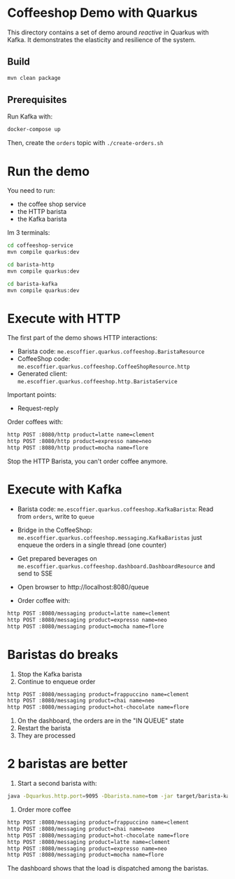 # Coffeeshop Demo with Quarkus

This directory contains a set of demo around _reactive_ in Quarkus with Kafka.
It demonstrates the elasticity and resilience of the system.

## Build

```bash
mvn clean package
```

## Prerequisites

Run Kafka with:

```bash
docker-compose up
```

Then, create the `orders` topic with `./create-orders.sh`

# Run the demo

You need to run:

* the coffee shop service
* the HTTP barista
* the Kafka barista

Im 3 terminals: 

```bash
cd coffeeshop-service
mvn compile quarkus:dev
```

```bash
cd barista-http
mvn compile quarkus:dev
```

```bash
cd barista-kafka
mvn compile quarkus:dev
```

# Execute with HTTP

The first part of the demo shows HTTP interactions:

* Barista code: `me.escoffier.quarkus.coffeeshop.BaristaResource`
* CoffeeShop code: `me.escoffier.quarkus.coffeeshop.CoffeeShopResource.http`
* Generated client: `me.escoffier.quarkus.coffeeshop.http.BaristaService`

Important points:
* Request-reply

Order coffees with:

```bash
http POST :8080/http product=latte name=clement
http POST :8080/http product=expresso name=neo
http POST :8080/http product=mocha name=flore
```

Stop the HTTP Barista, you can't order coffee anymore.

# Execute with Kafka

* Barista code: `me.escoffier.quarkus.coffeeshop.KafkaBarista`: Read from `orders`, write to `queue`
* Bridge in the CoffeeShop: `me.escoffier.quarkus.coffeeshop.messaging.KafkaBaristas` just enqueue the orders in a single thread (one counter)
* Get prepared beverages on `me.escoffier.quarkus.coffeeshop.dashboard.DashboardResource` and send to SSE

* Open browser to http://localhost:8080/queue
* Order coffee with:

```bash
http POST :8080/messaging product=latte name=clement
http POST :8080/messaging product=expresso name=neo
http POST :8080/messaging product=mocha name=flore
```

# Baristas do breaks

1. Stop the Kafka barista
1. Continue to enqueue order
```bash
http POST :8080/messaging product=frappuccino name=clement
http POST :8080/messaging product=chai name=neo
http POST :8080/messaging product=hot-chocolate name=flore
```
1. On the dashboard, the orders are in the "IN QUEUE" state
1. Restart the barista
1. They are processed

# 2 baristas are better

1. Start a second barista with: 
```bash
java -Dquarkus.http.port=9095 -Dbarista.name=tom -jar target/barista-kafka-1.0-SNAPSHOT-runner.jar
```
1. Order more coffee
```bash
http POST :8080/messaging product=frappuccino name=clement
http POST :8080/messaging product=chai name=neo
http POST :8080/messaging product=hot-chocolate name=flore
http POST :8080/messaging product=latte name=clement
http POST :8080/messaging product=expresso name=neo
http POST :8080/messaging product=mocha name=flore
```

The dashboard shows that the load is dispatched among the baristas.
